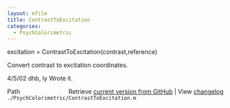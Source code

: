 ```yaml
---
layout: mfile
title: ContrastToExcitation
categories:
  - PsychColorimetric
---
```


excitation = ContrastToExcitation\(contrast,reference\)

Convert contrast to excitation coordinates.

4/5/02  dhb, ly  Wrote it.


<div class="code_header" style="text-align:right;">
  <span style="float:left;">Path&nbsp;&nbsp;</span> <span class="counter">Retrieve <a href=
  "https://raw.github.com/Psychtoolbox-3/Psychtoolbox-3/beta/./PsychColorimetric/ContrastToExcitation.m">current version from GitHub</a> | View <a href=
  "https://github.com/Psychtoolbox-3/Psychtoolbox-3/commits/beta/./PsychColorimetric/ContrastToExcitation.m">changelog</a></span>
</div>
<div class="code">
  <code>./PsychColorimetric/ContrastToExcitation.m</code>
</div>
